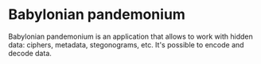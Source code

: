 # Babylonian pandemonium
Babylonian pandemonium is an application that allows to work with hidden data: ciphers, metadata, stegonograms, etc. It's possible to encode and decode data.